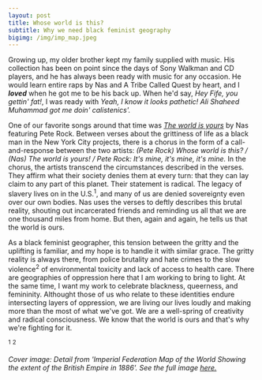 ```yaml
---
layout: post
title: Whose world is this?
subtitle: Why we need black feminist geography
bigimg: /img/imp_map.jpeg
---
```


Growing up, my older brother kept my family supplied with music.  His collection has been on point since the days of Sony Walkman and CD players, and he has always been ready with music for any occasion.  He would learn entire raps by Nas and A Tribe Called Quest by heart, and I ***loved*** when he got me to be his back up.  When he'd say, *Hey Fife, you gettin' fat!*, I was ready with *Yeah, I know it looks pathetic! Ali Shaheed Muhammad got me doin' calistenics'.*

One of our favorite songs around that time was [*The world is yours*]( https://www.youtube.com/watch?v=_srvHOu75vM) by Nas featuring Pete Rock.  Between verses about the grittiness of life as a black man in the New York City projects, there is a chorus in the form of a call-and-response between the two artists: *(Pete Rock) Whose world is this? / (Nas) The world is yours! / Pete Rock: It's mine, it's mine, it's mine.*  In the chorus, the artists transcend the circumstances described in the verses.  They affirm what their society denies them at every turn: that they can lay claim to any part of this planet.  Their statement is radical.  The legacy of slavery lives on in the U.S.<sup>1</sup>, and many of us are denied sovereignty even over our own bodies.  Nas uses the verses to deftly describes this brutal reality, shouting out incarcerated friends and reminding us all that we are one thousand miles from home.  But then, again and again, he tells us that the world is ours.

As a black feminist geographer, this tension between the gritty and the uplifting is familiar, and my hope is to handle it with similar grace.  The gritty reality is always there, from police brutality and hate crimes to the slow violence<sup>2</sup> of environmental toxicity and lack of access to health care.  There are geographies of oppression here that I am working to bring to light.  At the same time, I want my work to celebrate blackness, queerness, and femininity.  Althought those of us who relate to these identities endure intersecting layers of oppression, we are living our lives loudly and making more than the most of what we've got.  We are a well-spring of creativity and radical consciousness.  We know that the world is ours and that's why we're fighting for it.  

<sup>1</sup>
<sup>2</sup>

*Cover image: Detail from 'Imperial Federation Map of the World Showing the extent of the British Empire in 1886'.  See the full image [here.](https://upload.wikimedia.org/wikipedia/commons/thumb/6/65/Imperial_Federation%2C_Map_of_the_World_Showing_the_Extent_of_the_British_Empire_in_1886_%28levelled%29.jpg/1280px-Imperial_Federation%2C_Map_of_the_World_Showing_the_Extent_of_the_British_Empire_in_1886_%28levelled%29.jpg)*


